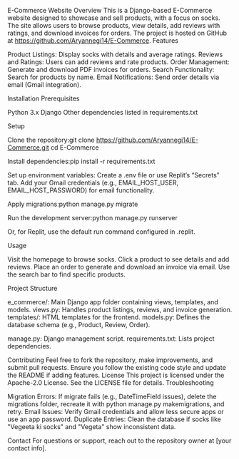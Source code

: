 E-Commerce Website
Overview
This is a Django-based E-Commerce website designed to showcase and sell products, with a focus on socks. The site allows users to browse products, view details, add reviews with ratings, and download invoices for orders. The project is hosted on GitHub at https://github.com/Aryannegi14/E-Commerce.
Features

Product Listings: Display socks with details and average ratings.
Reviews and Ratings: Users can add reviews and rate products.
Order Management: Generate and download PDF invoices for orders.
Search Functionality: Search for products by name.
Email Notifications: Send order details via email (Gmail integration).

Installation
Prerequisites

Python 3.x
Django
Other dependencies listed in requirements.txt

Setup

Clone the repository:git clone https://github.com/Aryannegi14/E-Commerce.git
cd E-Commerce


Install dependencies:pip install -r requirements.txt


Set up environment variables:
Create a .env file or use Replit’s “Secrets” tab.
Add your Gmail credentials (e.g., EMAIL_HOST_USER, EMAIL_HOST_PASSWORD) for email functionality.


Apply migrations:python manage.py migrate


Run the development server:python manage.py runserver


Or, for Replit, use the default run command configured in .replit.



Usage

Visit the homepage to browse socks.
Click a product to see details and add reviews.
Place an order to generate and download an invoice via email.
Use the search bar to find specific products.

Project Structure

e_commerce/: Main Django app folder containing views, templates, and models.
views.py: Handles product listings, reviews, and invoice generation.
templates/: HTML templates for the frontend.
models.py: Defines the database schema (e.g., Product, Review, Order).


manage.py: Django management script.
requirements.txt: Lists project dependencies.

Contributing
Feel free to fork the repository, make improvements, and submit pull requests. Ensure you follow the existing code style and update the README if adding features.
License
This project is licensed under the Apache-2.0 License. See the LICENSE file for details.
Troubleshooting

Migration Errors: If migrate fails (e.g., DateTimeField issues), delete the migrations folder, recreate it with python manage.py makemigrations, and retry.
Email Issues: Verify Gmail credentials and allow less secure apps or use an app password.
Duplicate Entries: Clean the database if socks like "Vegeeta ki socks" and "Vegeta" show inconsistent data.

Contact
For questions or support, reach out to the repository owner at [your contact info].
